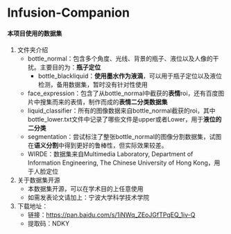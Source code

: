 # Infusion-Companion

#### 本项目使用的数据集
1. 文件夹介绍
   - bottle_normal：包含多个角度、光线、背景的瓶子、液位以及人像的干扰。主要目的为：**瓶子定位**
     - bottle_blackliquid：**使用墨水作为液滴**，可以用于瓶子定位以及液位检测，备用数据集，暂时没有针对性使用
   - face_expression：包含了从bottle_normal中截获的**表情**roi，还有百度图片中搜集而来的表情，制作而成的**表情二分类数据集**
   - liquid_classifier：所有的图像数据来自bottle_normal截获的roi，其中bottle_lower.txt文件中记录了哪些文件是upper或者Lower，用于**液位的二分类**
   - segmentation：尝试标注了整张bottle_normal的图像分割数据集，试图在**语义分割**中得到更好的鲁棒性，但实际效果较差。
   - WIRDE：数据集来自Multimedia Laboratory, Department of Information Engineering, The Chinese University of Hong Kong，用于人脸定位
2. 关于数据集开源
   - 本数据集开源，可以在学术目的上任意使用
   - 如需发表论文请加上：宁波大学科学技术学院
3. 下载地址：
   - 链接：https://pan.baidu.com/s/1iNWq_ZEoJGfTPqEQ_1iv-Q 
   - 提取码：NDKY 

